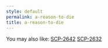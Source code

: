 ```yaml
---
style: default
permalink: a-reason-to-die
title: a-reason-to-die
---
```

You may also like:
[SCP-2642](http://scp-wiki.net/scp-2642)
[SCP-2632](http://scp-wiki.net/scp-2632)